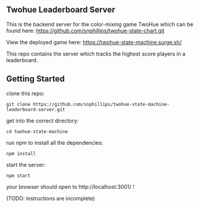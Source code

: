 ## Twohue Leaderboard Server

This is the backend server for the color-mixing game TwoHue which can be found here: https://github.com/snphillips/twohue-state-chart.git

View the deployed game here: https://twohue-state-machine.surge.sh/

This repo contains the server which tracks the highest score players in a leaderboard.

## Getting Started

clone this repo:

`git clone https://github.com/snphillips/twohue-state-machine-leaderboard-server.git`

get into the correct directory:

`cd twohue-state-machine`

run npm to install all the dependencies:

`npm install`

start the server:

`npm start`

your browser should open to http://localhost:3001/ !

(TODO: instructions are incomplete)


